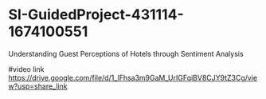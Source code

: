 # SI-GuidedProject-431114-1674100551
Understanding Guest Perceptions of Hotels through Sentiment Analysis




#video link  https://drive.google.com/file/d/1_lFhsa3m9GaM_UrIGFqiBV8CJY9tZ3Cg/view?usp=share_link
